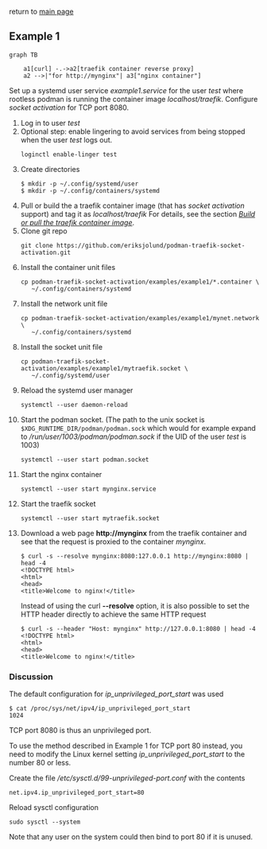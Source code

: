 return to [main page](../..)

## Example 1

``` mermaid
graph TB

    a1[curl] -.->a2[traefik container reverse proxy]
    a2 -->|"for http://mynginx"| a3["nginx container"]
```

Set up a systemd user service _example1.service_ for the user _test_ where rootless podman is running the container image _localhost/traefik_.
Configure _socket activation_ for TCP port 8080.

1. Log in to user _test_
1. Optional step: enable lingering to avoid services from being stopped when the user _test_ logs out.
   ```
   loginctl enable-linger test
   ```
1. Create directories
   ```
   $ mkdir -p ~/.config/systemd/user
   $ mkdir -p ~/.config/containers/systemd
   ```
1. Pull or build the a traefik container image (that has _socket activation_ support) and tag it as _localhost/traefik_
   For details, see the section [_Build or pull the traefik container image_](../../README.md#build-or-pull-the-traefik-container-image).
1. Clone git repo
   ```
   git clone https://github.com/eriksjolund/podman-traefik-socket-activation.git
   ```
1. Install the container unit files
   ```
   cp podman-traefik-socket-activation/examples/example1/*.container \
      ~/.config/containers/systemd
   ```
1. Install the network unit file
   ```
   cp podman-traefik-socket-activation/examples/example1/mynet.network \
      ~/.config/containers/systemd
   ```
1. Install the socket unit file
   ```
   cp podman-traefik-socket-activation/examples/example1/mytraefik.socket \
      ~/.config/systemd/user
   ```
1. Reload the systemd user manager
   ```
   systemctl --user daemon-reload
   ```
1. Start the podman socket. (The path to the unix socket is `$XDG_RUNTIME_DIR/podman/podman.sock` which
   would for example expand to _/run/user/1003/podman/podman.sock_ if the UID of the user _test_ is 1003)
   ```
   systemctl --user start podman.socket
   ```
1. Start the nginx container
   ```
   systemctl --user start mynginx.service
   ```
1. Start the traefik socket
   ```
   systemctl --user start mytraefik.socket
   ```
1. Download a web page __http://mynginx__ from the traefik
   container and see that the request is proxied to the container _mynginx_.
   ```
   $ curl -s --resolve mynginx:8080:127.0.0.1 http://mynginx:8080 | head -4
   <!DOCTYPE html>
   <html>
   <head>
   <title>Welcome to nginx!</title>
   ```
   Instead of using the curl __--resolve__ option, it is also possible
   to set the HTTP header directly to achieve the same HTTP request
   ```
   $ curl -s --header "Host: mynginx" http://127.0.0.1:8080 | head -4
   <!DOCTYPE html>
   <html>
   <head>
   <title>Welcome to nginx!</title>
   ```

### Discussion

The default configuration for _ip_unprivileged_port_start_ was used

```
$ cat /proc/sys/net/ipv4/ip_unprivileged_port_start
1024
```
TCP port 8080 is thus an unprivileged port.

To use the method described in Example 1 for TCP port 80 instead, you need to
modify the Linux kernel setting _ip_unprivileged_port_start_ to the number
80 or less.

Create the file  _/etc/sysctl.d/99-unprivileged-port.conf_ with the contents
```
net.ipv4.ip_unprivileged_port_start=80
```
Reload sysctl configuration
```
sudo sysctl --system
```
Note that any user on the system could then bind to port 80 if it is unused.
